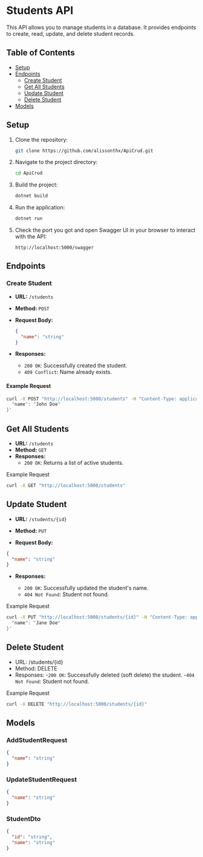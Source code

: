 # Students API

This API allows you to manage students in a database. It provides endpoints to create, read, update, and delete student records.

## Table of Contents

- [Setup](#setup)
- [Endpoints](#endpoints)
  - [Create Student](#create-student)
  - [Get All Students](#get-all-students)
  - [Update Student](#update-student)
  - [Delete Student](#delete-student)
- [Models](#models)

## Setup

1. Clone the repository:

    ```bash
    git clone https://github.com/alissonthx/ApiCrud.git
    ```

2. Navigate to the project directory:

    ```bash
    cd ApiCrud
    ```

3. Build the project:

    ```bash
    dotnet build
    ```

4. Run the application:

    ```bash
    dotnet run
    ```

5. Check the port you got and open Swagger UI in your browser to interact with the API:

    ```
    http://localhost:5000/swagger
    ```

## Endpoints

### Create Student

- **URL:** `/students`
- **Method:** `POST`
- **Request Body:**

    ```json
    {
      "name": "string"
    }
    ```

- **Responses:**
  - `200 OK`: Successfully created the student.
  - `409 Conflict`: Name already exists.

#### Example Request

```bash
curl -X POST "http://localhost:5000/students" -H "Content-Type: application/```json" -d '{
  "name": "John Doe"
}'
```

## Get All Students
- **URL:** `/students`
- **Method:** `GET`
- **Responses:**
  - `200 OK`: Returns a list of active students.

Example Request

```bash
curl -X GET "http://localhost:5000/students"
```

## Update Student
- **URL:** `/students/{id}`

- **Method:** `PUT`

- **Request Body:**

```json
{
  "name": "string"
}
```

- **Responses:**

  - `200 OK`: Successfully updated the student's name.
  - `404 Not Found`: Student not found.
    
Example Request
```bash
curl -X PUT "http://localhost:5000/students/{id}" -H "Content-Type: application/```json" -d '{
  "name": "Jane Doe"
}'
```

## Delete Student
- URL: /students/{id}
- Method: DELETE
- Responses:
  -`200 OK`: Successfully deleted (soft delete) the student.
  -`404 Not Found`: Student not found.
  
Example Request
```bash
curl -X DELETE "http://localhost:5000/students/{id}"
```

## Models

### AddStudentRequest
```json
{
  "name": "string"
}
```

### UpdateStudentRequest
```json
{
  "name": "string"
}
```

### StudentDto
```json
{
  "id": "string",
  "name": "string"
}
```
